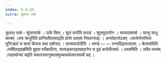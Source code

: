 ```yaml
---
index: 5.4.65
sutra: शूलात् पाके

---
```

_शूलात् पाके_ - शूलात्पाके । पाके किम् । शूलं करोति कदन्नं । शूलमुदररोगः । सत्यादशपथे । सत्सु साधु सत्यम् ।तत्र साधु॑रिति प्राग्घितीयत्वाद्यति प्राप्ते अतएव निपातनाद्यः । अन्तोदात्तोऽयम् ।सत्येनोत्तभिता भूनिः॑ऋतं च सत्यं चे॑त्यत्र तथा दर्शनात् । सत्याकरोतीति । भाण्डं —  — रत्नादिद्रव्यजातम् । क्रेतव्यमिति ।मयैवैतद्ग्राह्र॑मिति बुद्द्या परीक्षादिना, सत्यङ्कारद्रव्यप्रदानेन च दृढं करोतीत्यर्थः । तथ्यमिति । तथैव तथ्यम् ।पादार्घाभ्यां च॑इति चकारस्यानुक्तसमुच्चयार्थत्वात्स्वार्थे यत् ।
